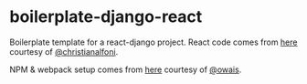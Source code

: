 # boilerplate-django-react

Boilerplate template for a react-django project. React code comes from [here](https://github.com/christianalfoni/flux-react-boilerplate/blob/master/package.json) courtesy of [@christianalfoni](https://github.com/christianalfoni).

NPM & webpack setup comes from [here](http://owaislone.org/blog/webpack-plus-reactjs-and-django/) courtesy of [@owais](https://github.com/owais). 

